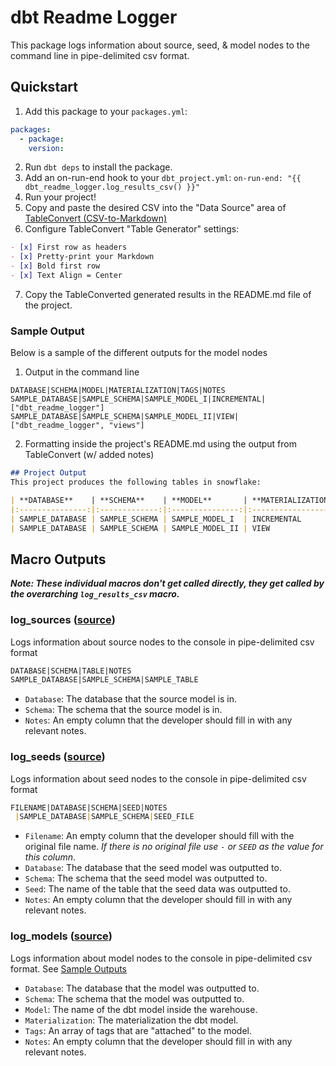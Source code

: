# dbt Readme Logger
This package logs information about source, seed, & model nodes to the command line in pipe-delimited csv format. 



## Quickstart
1. Add this package to your `packages.yml`:
```yaml
packages:
  - package: 
    version:
```
2. Run `dbt deps` to install the package.
3. Add an on-run-end hook to your `dbt_project.yml`: `on-run-end: "{{ dbt_readme_logger.log_results_csv() }}"`
4. Run your project!
5. Copy and paste the desired CSV into the "Data Source" area of [TableConvert (CSV-to-Markdown)](https://tableconvert.com/csv-to-markdown)
6. Configure TableConvert "Table Generator" settings:
```markdown
- [x] First row as headers
- [x] Pretty-print your Markdown
- [x] Bold first row
- [x] Text Align = Center
```
7. Copy the TableConverted generated results in the README.md file of the project.

### Sample Output
Below is a sample of the different outputs for the model nodes
1. Output in the command line
```
DATABASE|SCHEMA|MODEL|MATERIALIZATION|TAGS|NOTES
SAMPLE_DATABASE|SAMPLE_SCHEMA|SAMPLE_MODEL_I|INCREMENTAL|["dbt_readme_logger"]
SAMPLE_DATABASE|SAMPLE_SCHEMA|SAMPLE_MODEL_II|VIEW|["dbt_readme_logger", "views"]
```

2. Formatting inside the project's README.md using the output from TableConvert (w/ added notes)
```markdown
## Project Output
This project produces the following tables in snowflake:

| **DATABASE**    | **SCHEMA**    | **MODEL**       | **MATERIALIZATION** | **TAGS**                       | **NOTES**                                                |
|:---------------:|:-------------:|:---------------:|:-------------------:|:------------------------------:|:--------------------------------------------------------:|
| SAMPLE_DATABASE | SAMPLE_SCHEMA | SAMPLE_MODEL_I  | INCREMENTAL         | ["dbt_readme_logger"]          | This model uses the "delete+insert" incremental strategy |
| SAMPLE_DATABASE | SAMPLE_SCHEMA | SAMPLE_MODEL_II | VIEW                | ["dbt_readme_logger", "views"] | This model is a union of other models                    |
```

## Macro Outputs
***Note: These individual macros don't get called directly, they get called by the overarching `log_results_csv` macro.***
### log_sources ([source](macros/log_sources.sql))
Logs information about source nodes to the console in pipe-delimited csv format
```markdown
DATABASE|SCHEMA|TABLE|NOTES
SAMPLE_DATABASE|SAMPLE_SCHEMA|SAMPLE_TABLE
```
- `Database`: The database that the source model is in.
- `Schema`: The schema that the source model is in.
- `Notes`: An empty column that the developer should fill in with any relevant notes.

### log_seeds ([source](macros/log_seeds.sql))
Logs information about seed nodes to the console in pipe-delimited csv format
```markdown
FILENAME|DATABASE|SCHEMA|SEED|NOTES
 |SAMPLE_DATABASE|SAMPLE_SCHEMA|SEED_FILE
```
- `Filename`: An empty column that the developer should fill with the original file name. *If there is no original file use `-` or `SEED` as the value for this column*.
- `Database`: The database that the seed model was outputted to.
- `Schema`: The schema that the seed model was outputted to.
- `Seed`: The name of the table that the seed data was outputted to.
- `Notes`: An empty column that the developer should fill in with any relevant notes.

### log_models ([source](macros/log_models.sql))
Logs information about model nodes to the console in pipe-delimited csv format. See [Sample Outputs](#Sample-Output)
- `Database`: The database that the model was outputted to.
- `Schema`: The schema that the model was outputted to.
- `Model`: The name of the dbt model inside the warehouse.
- `Materialization`: The materialization the dbt model.
- `Tags`: An array of tags that are "attached" to the model.
- `Notes`: An empty column that the developer should fill in with any relevant notes.

